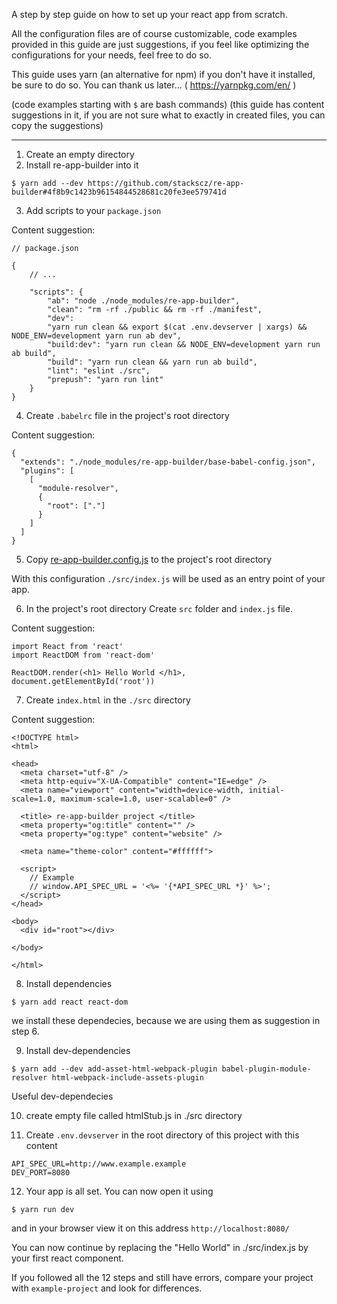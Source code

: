A step by step guide on how to set up your react app from scratch.

All the configuration files are of course customizable, code examples provided in this guide are just suggestions, if you feel like optimizing the configurations for your needs, feel free to do so.

This guide uses yarn (an alternative for npm) if you don't have it installed, be sure to do so. You can thank us later... ( https://yarnpkg.com/en/ )

(code examples starting with `$` are bash commands)
(this guide has content suggestions in it, if you are not sure what to exactly in created files, you can copy the suggestions)

___

1) Create an empty directory
2) Install re-app-builder into it

```
$ yarn add --dev https://github.com/stackscz/re-app-builder#4f8b9c1423b96154844528681c20fe3ee579741d
```

3) Add scripts to your `package.json`

Content suggestion:
```
// package.json

{
    // ...

    "scripts": {
        "ab": "node ./node_modules/re-app-builder",
        "clean": "rm -rf ./public && rm -rf ./manifest",
        "dev":
        "yarn run clean && export $(cat .env.devserver | xargs) && NODE_ENV=development yarn run ab dev",
        "build:dev": "yarn run clean && NODE_ENV=development yarn run ab build",
        "build": "yarn run clean && yarn run ab build",
        "lint": "eslint ./src",
        "prepush": "yarn run lint"
    }
}
```

4) Create `.babelrc` file in the project's root directory

Content suggestion:
```
{
  "extends": "./node_modules/re-app-builder/base-babel-config.json",
  "plugins": [
    [
      "module-resolver",
      {
        "root": ["."]
      }
    ]
  ]
}
```

5) Copy [re-app-builder.config.js](example-project/re-app-builder.config.js) to the project's root directory

With this configuration `./src/index.js` will be used as an entry point of your app.

6) In the project's root directory Create `src` folder and `index.js` file.

Content suggestion:
```
import React from 'react'
import ReactDOM from 'react-dom'

ReactDOM.render(<h1> Hello World </h1>, document.getElementById('root'))
```

7) Create `index.html` in the `./src` directory

Content suggestion:
```
<!DOCTYPE html>
<html>

<head>
  <meta charset="utf-8" />
  <meta http-equiv="X-UA-Compatible" content="IE=edge" />
  <meta name="viewport" content="width=device-width, initial-scale=1.0, maximum-scale=1.0, user-scalable=0" />

  <title> re-app-builder project </title>
  <meta property="og:title" content="" />
  <meta property="og:type" content="website" />

  <meta name="theme-color" content="#ffffff">

  <script>
    // Example 
    // window.API_SPEC_URL = '<%= '{*API_SPEC_URL *}' %>';
  </script>
</head>

<body>
  <div id="root"></div>

</body>

</html>
```

8) Install dependencies

```
$ yarn add react react-dom
```

we install these dependecies, because we are using them as suggestion in step 6.

9) Install dev-dependencies

```
$ yarn add --dev add-asset-html-webpack-plugin babel-plugin-module-resolver html-webpack-include-assets-plugin
```

Useful dev-dependecies

10) create empty file called htmlStub.js in ./src directory

11) Create `.env.devserver` in the root directory of this project with this content

```
API_SPEC_URL=http://www.example.example
DEV_PORT=8080
```

12) Your app is all set. You can now open it using 

```
$ yarn run dev
```

and in your browser view it on this address `http://localhost:8080/`

You can now continue by replacing the "Hello World" in ./src/index.js by your first react component.

If you followed all the 12 steps and still have errors, compare your project with `example-project` and look for differences.

